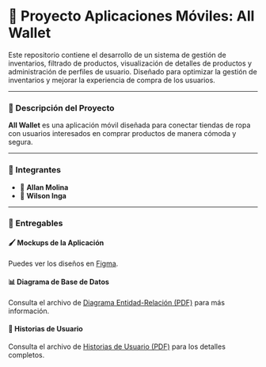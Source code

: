 # 📱 Proyecto Aplicaciones Móviles: All Wallet

Este repositorio contiene el desarrollo de un sistema de gestión de inventarios, filtrado de productos, visualización de detalles de productos y administración de perfiles de usuario. Diseñado para optimizar la gestión de inventarios y mejorar la experiencia de compra de los usuarios.

---

### 📖 Descripción del Proyecto

**All Wallet** es una aplicación móvil diseñada para conectar tiendas de ropa con usuarios interesados en comprar productos de manera cómoda y segura.

---

### 👥 Integrantes
- 👤 **Allan Molina**
- 👤 **Wilson Inga**

---

### 📂 Entregables

#### 🖌️ Mockups de la Aplicación
Puedes ver los diseños en [Figma](https://www.figma.com/proto/IChnErw1x5pdk6BpBvFdzC/Dise%C3%B1o-M%C3%B3viles-All-Wallet?node-id=0-1&t=Y9S559UgkkAqjA11-1).

#### 📊 Diagrama de Base de Datos
Consulta el archivo de [Diagrama Entidad-Relación (PDF)](Entregables/Diagrama%20Base%20de%20Datos_Allan_Molina_Wilson_Inga.pdf) para más información.

#### 📝 Historias de Usuario
Consulta el archivo de [Historias de Usuario (PDF)](Historias%20de%20Usuario_Allan_Molina_Wilson_Inga.pdf) para los detalles completos.
